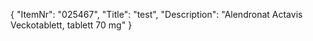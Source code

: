 {
  "ItemNr": "025467",
  "Title": "test",
  "Description": "Alendronat Actavis Veckotablett, tablett 70 mg"
}
